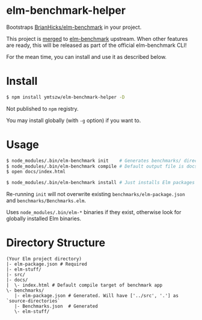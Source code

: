 # elm-benchmark-helper

Bootstraps [BrianHicks/elm-benchmark][eb] in your project.

[eb]: https://github.com/BrianHicks/elm-benchmark

This project is [merged][pr] to [elm-benchmark][eb] upstream.
When other features are ready, this will be released as part of the official elm-benchmark CLI!

[pr]: https://github.com/BrianHicks/elm-benchmark/pull/40

For the mean time, you can install and use it as described below.

# Install

```sh
$ npm install ymtszw/elm-benchmark-helper -D
```

Not published to `npm` registry.

You may install globally (with `-g` option) if you want to.

# Usage

```sh
$ node_modules/.bin/elm-benchmark init    # Generates benchmarks/ directory with sample benchmark app
$ node_modules/.bin/elm-benchmark compile # Default output file is docs/index.html
$ open docs/index.html

$ node_modules/.bin/elm-benchmark install # Just installs Elm packages in benchmarks/elm-package.json
```

Re-running `init` will not overwrite existing `benchmarks/elm-package.json` and `benchmarks/Benchmarks.elm`.

Uses `node_modules/.bin/elm-*` binaries if they exist, otherwise look for globally installed Elm binaries.

# Directory Structure

```
(Your Elm project directory)
|- elm-package.json # Required
|- elm-stuff/
|- src/
|- docs/
|  \- index.html # Default compile target of benchmark app
\- benchmarks/
   |- elm-package.json # Generated. Will have ['../src', '.'] as `source-directories`
   |- Benchmarks.json  # Generated
   \- elm-stuff/
```
